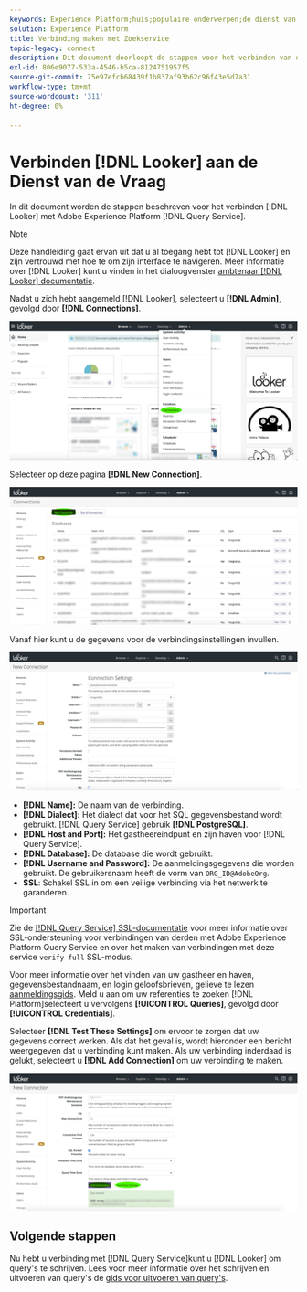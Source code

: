 ```yaml
---
keywords: Experience Platform;huis;populaire onderwerpen;de dienst van de Vraag;de vraagdienst;Leider;Leider;verbindt met de vraagdienst;
solution: Experience Platform
title: Verbinding maken met Zoekservice
topic-legacy: connect
description: Dit document doorloopt de stappen voor het verbinden van de Teller met de Dienst van de Vraag van Adobe Experience Platform.
exl-id: 806e9077-533a-4546-b5ca-8124751957f5
source-git-commit: 75e97efcb68439f1b837af93b62c96f43e5d7a31
workflow-type: tm+mt
source-wordcount: '311'
ht-degree: 0%

---
```


# Verbinden [!DNL Looker] aan de Dienst van de Vraag

In dit document worden de stappen beschreven voor het verbinden [!DNL Looker] met Adobe Experience Platform [!DNL Query Service].

>[!NOTE]
>
> Deze handleiding gaat ervan uit dat u al toegang hebt tot [!DNL Looker] en zijn vertrouwd met hoe te om zijn interface te navigeren. Meer informatie over [!DNL Looker] kunt u vinden in het dialoogvenster [ambtenaar [!DNL Looker] documentatie](https://docs.looker.com/).

Nadat u zich hebt aangemeld [!DNL Looker], selecteert u **[!DNL Admin]**, gevolgd door **[!DNL Connections]**.

![De [!DNL Looker] dashboard met verbindingen die zijn gemarkeerd in het vervolgkeuzemenu Admin.](../images/clients/looker/click-admin-connections.png)

Selecteer op deze pagina **[!DNL New Connection]**.

![De werkruimte Verbindingen met Nieuwe gemarkeerde Verbinding.](../images/clients/looker/click-new-connection.png)

Vanaf hier kunt u de gegevens voor de verbindingsinstellingen invullen.

![De de montagespagina van Verbindingen voor een Nieuwe Verbinding.](../images/clients/looker/new-connection.png)

- **[!DNL Name]:** De naam van de verbinding.
- **[!DNL Dialect]:** Het dialect dat voor het SQL gegevensbestand wordt gebruikt. [!DNL Query Service] gebruik **[!DNL PostgreSQL]**.
- **[!DNL Host and Port]:** Het gastheereindpunt en zijn haven voor [!DNL Query Service].
- **[!DNL Database]:** De database die wordt gebruikt.
- **[!DNL Username and Password]:** De aanmeldingsgegevens die worden gebruikt. De gebruikersnaam heeft de vorm van `ORG_ID@AdobeOrg`.
- **SSL**: Schakel SSL in om een veilige verbinding via het netwerk te garanderen.

>[!IMPORTANT]
>
>Zie de [[!DNL Query Service] SSL-documentatie](./ssl-modes.md) voor meer informatie over SSL-ondersteuning voor verbindingen van derden met Adobe Experience Platform Query Service en over het maken van verbindingen met deze service `verify-full` SSL-modus.

Voor meer informatie over het vinden van uw gastheer en haven, gegevensbestandnaam, en login geloofsbrieven, gelieve te lezen [aanmeldingsgids](../ui/credentials.md). Meld u aan om uw referenties te zoeken [!DNL Platform]selecteert u vervolgens **[!UICONTROL Queries]**, gevolgd door **[!UICONTROL Credentials]**.

Selecteer **[!DNL Test These Settings]** om ervoor te zorgen dat uw gegevens correct werken. Als dat het geval is, wordt hieronder een bericht weergegeven dat u verbinding kunt maken. Als uw verbinding inderdaad is gelukt, selecteert u **[!DNL Add Connection]** om uw verbinding te maken.

![De de montagespagina van Verbindingen voor Nieuwe Verbinding met Test deze benadrukte montages.](../images/clients/looker/click-test-connection.png)

## Volgende stappen

Nu hebt u verbinding met [!DNL Query Service]kunt u [!DNL Looker] om query&#39;s te schrijven. Lees voor meer informatie over het schrijven en uitvoeren van query&#39;s de [gids voor uitvoeren van query&#39;s](../best-practices/writing-queries.md).
